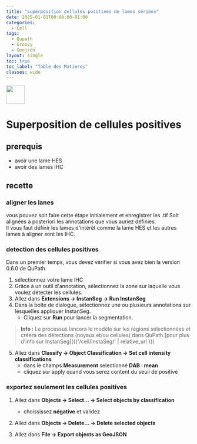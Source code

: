 ```yaml
---
title: "superposition cellules positives de lames sériées"
date: 2025-01-01T00:00:00-01:00
categories:
  - Cell
tags:
  - Qupath
  - Groovy
  - Geojson
layout: single
toc: true
toc_label: "Table des Matieres"
classes: wide
---
```


<img src="{{ site.baseurl }}/assets/images/align.svg" width="50">

# Superposition de cellules positives

## prerequis
- avoir une lame HES
- avoir des lames IHC

## recette

### aligner les lanes

vous pouvez soit faire cette étape initialement et enregistrer les .tif Soit alignées à posteriori les annotations que vous auriez définies.  
Il vous faut définir les lames d'intérêt comme la lame HES et les autres lames à aligner sont les IHC. 

### detection des cellules positives

Dans un premier temps, vous devez vérifier si vous avez bien la version 0.6.0 de QuPath 
1. sélectionnez votre lame IHC 
2. Grâce à un outil d'annotation, sélectionnez la zone sur laquelle vous voulez détecter les cellules. 
3. Allez dans **Extensions → InstanSeg → Run InstanSeg**
4. Dans la boîte de dialogue, sélectionnez une ou plusieurs annotations sur lesquelles appliquer InstanSeg.
   - Cliquez sur **Run** pour lancer la segmentation. 

>**Info :** Le processus lancera le modèle sur les régions sélectionnées et créera des détections (noyaux et/ou cellules) dans QuPath.[pour plus d'info sur InstanSeg]({{'/cell/InstaSeg/' | relative_url }})

5. Allez dans **Classify → Object Classification → Set cell intensity classifications**
    - dans le champs **Measurement** selectionné **DAB : mean**
    - cliquez sur apply quand vous serez content du seuil de positivé

### exportez seulement les cellules positives

1. Allez dans **Objects → Select... → Select objects by classification**
    - choississez **négative** et validez

2. Allez dans **Objects → Delete... → Delete selected objects**

3. Allez dans **File → Export objects as GeoJSON**

